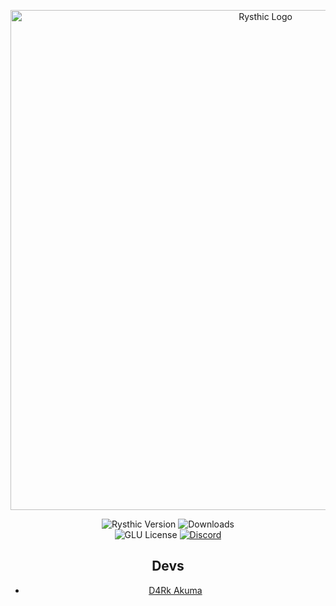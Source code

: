 <div align="center">

  <p>
    <img width="800" src="https://media.discordapp.net/attachments/940045428039254068/945086031420600320/3f3a2d6cb639b81576a96e86ff3d5dd1-removebg-preview.png" alt="Rysthic Logo">
  </p>

  <p>
    <img src="https://img.shields.io/badge/RYS-v1.0.1-blueviolet" alt="Rysthic Version">
    <img src="https://img.shields.io/github/downloads/rysthicmc/RYS-Public/total?color=blueviolet&label=Downloads&logo=github" alt="Downloads">
    <br>
    <img src="https://img.shields.io/github/license/rysthicmc/RYS-Public?color=blueviolet&label=License&logo=github" alt="GLU License">
    <a href="https://discord.gg/nSKNhuPsh9"><img src="https://img.shields.io/discord/940045427561087057?color=blueviolet&label=Rysthic&logo=discord&logoColor=white" alt="Discord"></a>
  </p>

## Devs

- [D4Rk Akuma](https://twitter.com/akuma_d4rk)

